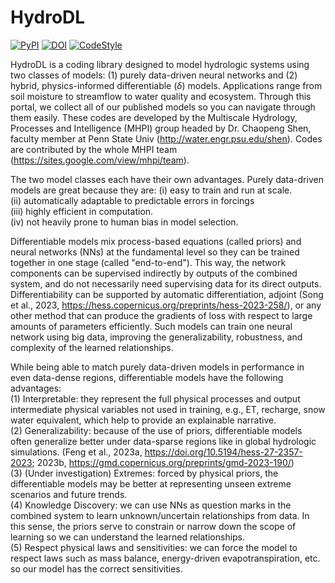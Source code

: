 # HydroDL

[![PyPI](https://img.shields.io/pypi/v/hydroDL?color=blue)](https://pypi.org/project/hydroDL/)  [![DOI](https://zenodo.org/badge/DOI/10.5281/zenodo.3993880.svg)](https://doi.org/10.5281/zenodo.3993880) [![CodeStyle](https://img.shields.io/badge/code%20style-Black-black)]()

HydroDL is a coding library designed to model hydrologic systems using two classes of models: (1) purely data-driven neural networks and (2) hybrid, physics-informed differentiable ($\delta$) models. Applications range from soil moisture to streamflow to water quality and ecosystem. Through this portal, we collect all of our published models so you can navigate through them easily. These codes are developed by the Multiscale Hydrology, Processes and Intelligence (MHPI) group headed by Dr. Chaopeng Shen, faculty member at Penn State Univ (http://water.engr.psu.edu/shen). Codes are contributed by the whole MHPI team (https://sites.google.com/view/mhpi/team).

The two model classes each have their own advantages. Purely data-driven models are great because they are:
(i) easy to train and run at scale.  
(ii) automatically adaptable to predictable errors in forcings  
(iii) highly efficient in computation.  
(iv) not heavily prone to human bias in model selection.  

Differentiable models mix process-based equations (called priors) and neural networks (NNs) at the fundamental level so they can be trained together in one stage (called "end-to-end"). This way, the network components can be supervised indirectly by outputs of the combined system, and do not necessarily need supervising data for its direct outputs. Differentiability can be supported by automatic differentiation, adjoint (Song et al., 2023, https://hess.copernicus.org/preprints/hess-2023-258/), or any other method that can produce the gradients of loss with respect to large amounts of parameters efficiently. Such models can train one neural network using big data, improving the generalizability, robustness, and complexity of the learned relationships.   

While being able to match purely data-driven models in performance in even data-dense regions, differentiable models have the following advantages:  
(1) Interpretable: they represent the full physical processes and output intermediate physical variables not used in training, e.g., ET, recharge, snow water equivalent, which help to provide an explainable narrative.  
(2) Generalizability: because of the use of priors, differentiable models often generalize better under data-sparse regions like in global hydrologic simulations. (Feng et al., 2023a, https://doi.org/10.5194/hess-27-2357-2023; 2023b, https://gmd.copernicus.org/preprints/gmd-2023-190/)  
(3) (Under investigation) Extremes: forced by physical priors, the differentiable models may be better at representing unseen extreme scenarios and future trends.  
(4) Knowledge Discovery: we can use NNs as question marks in the combined system to learn unknown/uncertain relationships from data. In this sense, the priors serve to constrain or narrow down the scope of learning so we can understand the learned relationships.  
(5) Respect physical laws and sensitivities: we can force the model to respect laws such as mass balance, energy-driven evapotranspiration, etc. so our model has the correct sensitivities.
